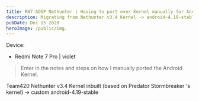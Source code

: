 ```yaml
---
title: RN7 AOSP Nethunter | Having to port over Kernel manually for Android 11
description: Migrating from Nethunter v3.4 Kernel -> android-4.19-stable with all the HID support for Nethunter.
pubDate: Dec 15 2020
heroImage: /public/img.
---
```


Device:

- Redmi Note 7 Pro | violet

> Enter in the notes and steps on how I manually ported the Android Kernel.

Team420 Nethunter v3.4 Kernel inbuilt (based on Predator Stormbreaker 's kernel) -> custom android-4.19-stable

